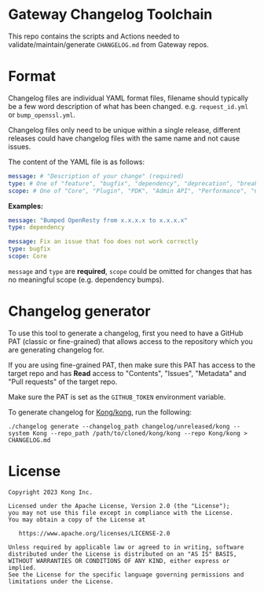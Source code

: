 # Gateway Changelog Toolchain

This repo contains the scripts and Actions needed to validate/maintain/generate
`CHANGELOG.md` from Gateway repos.

# Format

Changelog files are individual YAML format files, filename should typically
be a few word description of what has been changed. e.g. `request_id.yml` or
`bump_openssl.yml`.

Changelog files only need to be unique within a single release, different
releases could have changelog files with the same name and not cause issues.

The content of the YAML file is as follows:

```yaml
message: # "Description of your change" (required)
type: # One of "feature", "bugfix", "dependency", "deprecation", "breaking_change", "performance" (required)
scope: # One of "Core", "Plugin", "PDK", "Admin API", "Performance", "Configuration", "Clustering", "Portal", "CLI Command" (optional)
```

**Examples:**

```yaml
message: "Bumped OpenResty from x.x.x.x to x.x.x.x"
type: dependency
```

```yaml
message: Fix an issue that foo does not work correctly
type: bugfix
scope: Core
```

`message` and `type` are **required**, `scope` could be omitted for changes
that has no meaningful scope (e.g. dependency bumps).

# Changelog generator

To use this tool to generate a changelog, first you need to have a GitHub PAT
(classic or fine-grained) that allows access to the repository which you are
generating changelog for.

If you are using fine-grained PAT, then make sure this PAT has access to the
target repo and has **Read** access to "Contents", "Issues", "Metadata" and
"Pull requests" of the target repo.

Make sure the PAT is set as the `GITHUB_TOKEN` environment variable.

To generate changelog for [Kong/kong](https://github.com/Kong/kong), run the following:

```shell
./changelog generate --changelog_path changelog/unreleased/kong --system Kong --repo_path /path/to/cloned/kong/kong --repo Kong/kong > CHANGELOG.md
```

# License

```
Copyright 2023 Kong Inc.

Licensed under the Apache License, Version 2.0 (the "License");
you may not use this file except in compliance with the License.
You may obtain a copy of the License at

   https://www.apache.org/licenses/LICENSE-2.0

Unless required by applicable law or agreed to in writing, software
distributed under the License is distributed on an "AS IS" BASIS,
WITHOUT WARRANTIES OR CONDITIONS OF ANY KIND, either express or implied.
See the License for the specific language governing permissions and
limitations under the License.
```
